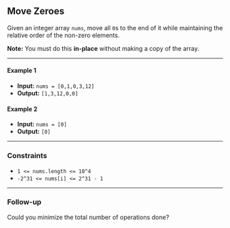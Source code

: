 ## Move Zeroes

Given an integer array `nums`, move all `0`s to the end of it while maintaining the relative order of the non-zero elements.

**Note:** You must do this **in-place** without making a copy of the array.

---

#### Example 1

- **Input:** `nums = [0,1,0,3,12]`
- **Output:** `[1,3,12,0,0]`

#### Example 2

- **Input:** `nums = [0]`
- **Output:** `[0]`

---

### Constraints

- `1 <= nums.length <= 10^4`
- `-2^31 <= nums[i] <= 2^31 - 1`

---

### Follow-up

Could you minimize the total number of operations done?